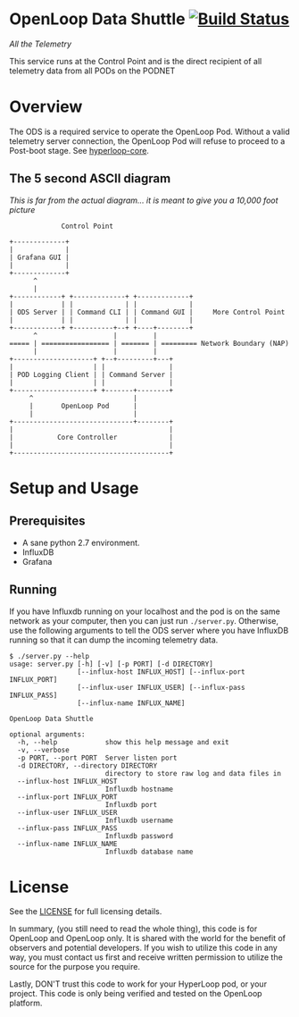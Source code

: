 # OpenLoop Data Shuttle [![Build Status](https://travis-ci.org/openloopalliance/ODS.svg?branch=master)](https://travis-ci.org/openloopalliance/ODS)

_All the Telemetry_

This service runs at the Control Point and is the direct recipient of all
telemetry data from all PODs on the PODNET

# Overview

The ODS is a required service to operate the OpenLoop Pod. Without a valid
telemetry server connection, the OpenLoop Pod will refuse to proceed to a
Post-boot stage.  See
[hyperloop-core](https://github.com/openloopalliance/hyperloop-core).

## The 5 second ASCII diagram

_This is far from the actual diagram... it is meant to give you a 10,000 foot
picture_

```
             Control Point

+-------------+
|             |
| Grafana GUI |
|             |
+-------------+
      ^
      |
+------------+ +-------------+ +-------------+
|            | |             | |             |
| ODS Server | | Command CLI | | Command GUI |     More Control Point
|            | |             | |             |
+------------+ +----------+--+ +----+--------+
      ^                   |         |
===== | ================= | ======= | ========= Network Boundary (NAP)
      |                   |         |
+--------------------+ +--+---------+---+
|                    | |                |
| POD Logging Client | | Command Server |
|                    | |                |
+--------------------+ +-------+--------+
     ^                         |
     |       OpenLoop Pod      |
     |                         |
+------------------------------+--------+
|                                       |
|           Core Controller             |
|                                       |
+---------------------------------------+
```

# Setup and Usage

## Prerequisites

* A sane python 2.7 environment.
* InfluxDB
* Grafana

## Running

If you have Influxdb running on your localhost and the pod is on the same
network as your computer, then you can just run `./server.py`.  Otherwise,
use the following arguments to tell the ODS server where you have InfluxDB
running so that it can dump the incoming telemetry data.

```
$ ./server.py --help
usage: server.py [-h] [-v] [-p PORT] [-d DIRECTORY]
                 [--influx-host INFLUX_HOST] [--influx-port INFLUX_PORT]
                 [--influx-user INFLUX_USER] [--influx-pass INFLUX_PASS]
                 [--influx-name INFLUX_NAME]

OpenLoop Data Shuttle

optional arguments:
  -h, --help            show this help message and exit
  -v, --verbose
  -p PORT, --port PORT  Server listen port
  -d DIRECTORY, --directory DIRECTORY
                        directory to store raw log and data files in
  --influx-host INFLUX_HOST
                        Influxdb hostname
  --influx-port INFLUX_PORT
                        Influxdb port
  --influx-user INFLUX_USER
                        Influxdb username
  --influx-pass INFLUX_PASS
                        Influxdb password
  --influx-name INFLUX_NAME
                        Influxdb database name
```

# License

See the [LICENSE](LICENSE) for full licensing details.

In summary, (you still need to read the whole thing), this code is for
OpenLoop and OpenLoop only. It is shared with the world for the benefit of
observers and potential developers. If you wish to utilize this code in any
way, you must contact us first and receive written permission to utilize the
source for the purpose you require.

Lastly, DON'T trust this code to work for your HyperLoop pod, or your project.
This code is only being verified and tested on the OpenLoop platform.

